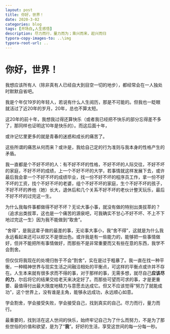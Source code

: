```yaml
---
layout: post
title: 你好，世界！
date: 2020-3-02
categories: blog
tags: [开场白,人生感悟]
description: 尽力而行，量力而为；乘兴而来，趁兴而归
typora-copy-images-to: ..\img
typora-root-url: ..
---
```

# 你好，世界！

​	我想应该所有人（除非真有人已经自大到目空一切的地步），都经常会在一人独处时默默自省吧。

​	我是个年仅19岁的年轻人，若说有什么人生阅历，那是不可能的。但我也一眨眼就活过了近20年的岁月，20年，总也不算太短。

这20年的前十年，我想我过得还算快乐（或者我已经把不快乐的部分忘得差不多了，那同样也证明这10年是快乐的）。而这后面十年，

或许记忆里更多的就是青春的迷惑和成长的痛苦了。

​	这些所谓的痛苦从何而来？或许是，我给自己定的行为准则与我本身的性格产生的矛盾。

​	我一直都是个不好不坏的人：有不好不坏的性格，不好不坏的人际交往，不好不坏的家庭，不好不坏的成绩，上一个不好不坏的大学，若事情就这样发展下去，或许最后我会拿一个不好不坏的成绩毕业，找一份不好不坏的程序员工作，拿一份不好不坏的工资，找个不好不坏的老婆，组个不好不坏的家庭，生个不好不坏的孩子，不好不坏的养他（她）长大，退休后和几个关系不好不坏的老伙计整天玩乐，最后不好不坏的过完这一生。

​	为什么我每件事都做得不好不坏？无论大事小事，就没有做的特别出类拔萃的？（追求出类拔萃，这也是一个痛苦的源泉吧，可我确实不甘心不好不坏、不上不下地过完这一生）因为我不能做到“取舍”。

​	“舍得”，是我这辈子做的最差的事，无论事大事小，我“舍不得”，这就是为什么我永远看起来还可以却又不是很出色。或许我是有一些能力的，能够把一些事情做好，但并不能把所有事情做好，而那些不是非常重要而又有些在意的东西，我学不会割舍。

​	但仅仅将我现在的处境归咎于不会“割舍”，实在是过于粗暴了。我一直在找一种平衡，一种精神世界与现实生活之间融洽相处的平衡点，可这样的平衡点或许并不存在。人生本来就有很多求而不得的事，对于那样的事，无需多想，就尽自己**应该尽的力**，尔后将它的结果交给老天来决定好了。而那些可望而可求的事，才是更重要、最值得付出最大限度地精力与意愿去达成它。但又不应该觉得“努力了就能成功”，这个世界上，没有谁是主角，能够永远成功，永远顺心如意。

​	学会割舍，学会接受失败，学会接受自己，找到真实的自己。尽力而行，量力而行。

​	最重要的，找到活在这人世间的快乐，始终牢记自己为了什么而努力，不是为了那些世俗的价值和欲望，是为了“**我**”。好好的生活，享受这世间的每一分每一秒。